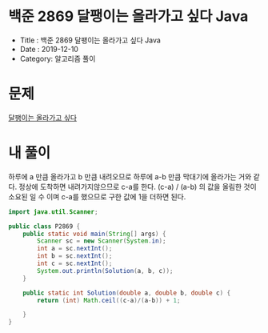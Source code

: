 # 백준 2869 달팽이는 올라가고 싶다 Java

- Title : 백준 2869 달팽이는 올라가고 싶다 Java
- Date : 2019-12-10
- Category: 알고리즘 풀이

# 문제

[달팽이는 올라가고 싶다](https://www.acmicpc.net/step/8)

# 내 풀이

하루에 a 만큼 올라가고 b 만큼 내려오므로 하루에 a-b 만큼 막대기에 올라가는 거와 같다. 정상에 도착하면 내려가지않으므로 c-a를 한다. (c-a) / (a-b) 의 값을 올림한 것이 소요된 일 수 이며 c-a를 했으므로 구한 값에 1을 더하면 된다.

```java
import java.util.Scanner;

public class P2869 {
	public static void main(String[] args) {
		Scanner sc = new Scanner(System.in);
		int a = sc.nextInt();
		int b = sc.nextInt();
		int c = sc.nextInt();
		System.out.println(Solution(a, b, c));
	}

	public static int Solution(double a, double b, double c) {
		return (int) Math.ceil((c-a)/(a-b)) + 1;

	}
}
```
